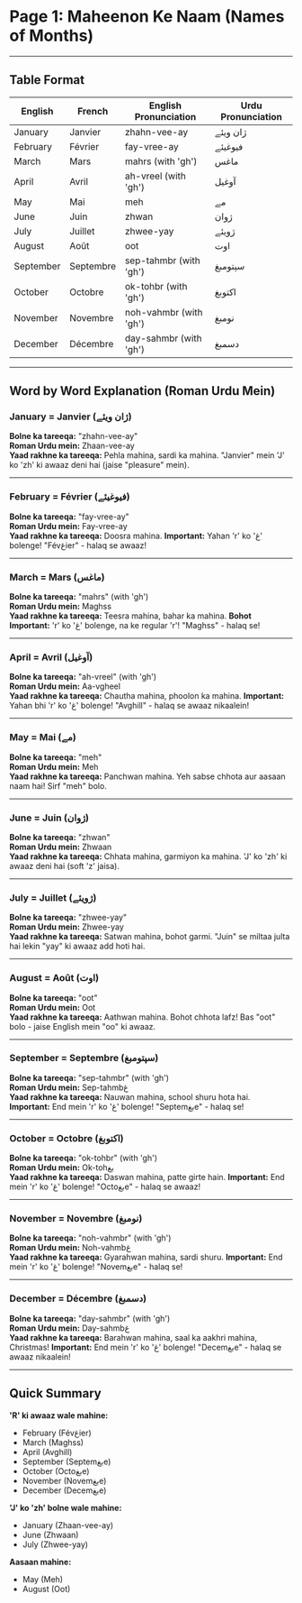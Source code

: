 # Page 1: Maheenon Ke Naam (Names of Months)

---

## Table Format

| **English** | **French** | **English Pronunciation** | **Urdu Pronunciation** |
|-------------|-----------|---------------------------|--------------------------|
| January | Janvier | zhahn-vee-ay | ژان ویئے |
| February | Février | fay-vree-ay | فیوغیئے |
| March | Mars | mahrs (with 'gh') | ماغس |
| April | Avril | ah-vreel (with 'gh') | آوغیل |
| May | Mai | meh | مے |
| June | Juin | zhwan | ژوان |
| July | Juillet | zhwee-yay | ژویئے |
| August | Août | oot | اوت |
| September | Septembre | sep-tahmbr (with 'gh') | سپتومبغ |
| October | Octobre | ok-tohbr (with 'gh') | اکتوبغ |
| November | Novembre | noh-vahmbr (with 'gh') | نومبغ |
| December | Décembre | day-sahmbr (with 'gh') | دسمبغ |

---

## Word by Word Explanation (Roman Urdu Mein)

### January = Janvier (ژان ویئے)

**Bolne ka tareeqa:** "zhahn-vee-ay"  
**Roman Urdu mein:** Zhaan-vee-ay  
**Yaad rakhne ka tareeqa:** Pehla mahina, sardi ka mahina. "Janvier" mein 'J' ko 'zh' ki awaaz deni hai (jaise "pleasure" mein).

---

### February = Février (فیوغیئے)

**Bolne ka tareeqa:** "fay-vree-ay"  
**Roman Urdu mein:** Fay-vree-ay  
**Yaad rakhne ka tareeqa:** Doosra mahina. **Important:** Yahan 'r' ko 'غ' bolenge! "Févغier" - halaq se awaaz!

---

### March = Mars (ماغس)

**Bolne ka tareeqa:** "mahrs" (with 'gh')  
**Roman Urdu mein:** Maghss  
**Yaad rakhne ka tareeqa:** Teesra mahina, bahar ka mahina. **Bohot Important:** 'r' ko 'غ' bolenge, na ke regular 'r'! "Maghss" - halaq se!

---

### April = Avril (آوغیل)

**Bolne ka tareeqa:** "ah-vreel" (with 'gh')  
**Roman Urdu mein:** Aa-vgheel  
**Yaad rakhne ka tareeqa:** Chautha mahina, phoolon ka mahina. **Important:** Yahan bhi 'r' ko 'غ' bolenge! "Avghill" - halaq se awaaz nikaalein!

---

### May = Mai (مے)

**Bolne ka tareeqa:** "meh"  
**Roman Urdu mein:** Meh  
**Yaad rakhne ka tareeqa:** Panchwan mahina. Yeh sabse chhota aur aasaan naam hai! Sirf "meh" bolo.

---

### June = Juin (ژوان)

**Bolne ka tareeqa:** "zhwan"  
**Roman Urdu mein:** Zhwaan  
**Yaad rakhne ka tareeqa:** Chhata mahina, garmiyon ka mahina. 'J' ko 'zh' ki awaaz deni hai (soft 'z' jaisa).

---

### July = Juillet (ژویئے)

**Bolne ka tareeqa:** "zhwee-yay"  
**Roman Urdu mein:** Zhwee-yay  
**Yaad rakhne ka tareeqa:** Satwan mahina, bohot garmi. "Juin" se miltaa julta hai lekin "yay" ki awaaz add hoti hai.

---

### August = Août (اوت)

**Bolne ka tareeqa:** "oot"  
**Roman Urdu mein:** Oot  
**Yaad rakhne ka tareeqa:** Aathwan mahina. Bohot chhota lafz! Bas "oot" bolo - jaise English mein "oo" ki awaaz.

---

### September = Septembre (سپتومبغ)

**Bolne ka tareeqa:** "sep-tahmbr" (with 'gh')  
**Roman Urdu mein:** Sep-tahmbغ  
**Yaad rakhne ka tareeqa:** Nauwan mahina, school shuru hota hai. **Important:** End mein 'r' ko 'غ' bolenge! "Septemبغe" - halaq se!

---

### October = Octobre (اکتوبغ)

**Bolne ka tareeqa:** "ok-tohbr" (with 'gh')  
**Roman Urdu mein:** Ok-tohبغ  
**Yaad rakhne ka tareeqa:** Daswan mahina, patte girte hain. **Important:** End mein 'r' ko 'غ' bolenge! "Octoبغe" - halaq se awaaz!

---

### November = Novembre (نومبغ)

**Bolne ka tareeqa:** "noh-vahmbr" (with 'gh')  
**Roman Urdu mein:** Noh-vahmbغ  
**Yaad rakhne ka tareeqa:** Gyarahwan mahina, sardi shuru. **Important:** End mein 'r' ko 'غ' bolenge! "Novemبغe" - halaq se!

---

### December = Décembre (دسمبغ)

**Bolne ka tareeqa:** "day-sahmbr" (with 'gh')  
**Roman Urdu mein:** Day-sahmbغ  
**Yaad rakhne ka tareeqa:** Barahwan mahina, saal ka aakhri mahina, Christmas! **Important:** End mein 'r' ko 'غ' bolenge! "Decemبغe" - halaq se awaaz nikaalein!

---

## Quick Summary

**'R' ki awaaz wale mahine:**
- February (Févغier)
- March (Maghss)
- April (Avghill)
- September (Septemبغe)
- October (Octoبغe)
- November (Novemبغe)
- December (Decemبغe)

**'J' ko 'zh' bolne wale mahine:**
- January (Zhaan-vee-ay)
- June (Zhwaan)
- July (Zhwee-yay)

**Aasaan mahine:**
- May (Meh)
- August (Oot)

